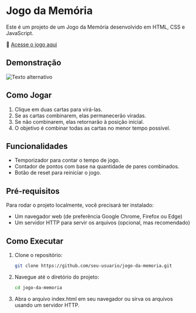 # Jogo da Memória

Este é um projeto de um Jogo da Memória desenvolvido em HTML, CSS e JavaScript.

🔗 [Acesse o jogo aqui](https://codebytayne.github.io/memory-game/)

## Demonstração 

![Texto alternativo](src/demo/gamerecording.gif)


## Como Jogar

1. Clique em duas cartas para virá-las.
2. Se as cartas combinarem, elas permanecerão viradas.
3. Se não combinarem, elas retornarão à posição inicial.
4. O objetivo é combinar todas as cartas no menor tempo possível.

## Funcionalidades

- Temporizador para contar o tempo de jogo.
- Contador de pontos com base na quantidade de pares combinados.
- Botão de reset para reiniciar o jogo.

## Pré-requisitos

Para rodar o projeto localmente, você precisará ter instalado:

- Um navegador web (de preferência Google Chrome, Firefox ou Edge)
- Um servidor HTTP para servir os arquivos (opcional, mas recomendado)

## Como Executar

1. Clone o repositório:
   ```bash
   git clone https://github.com/seu-usuario/jogo-da-memoria.git

2. Navegue até o diretório do projeto:
   ```bash
   cd jogo-da-memoria

3. Abra o arquivo index.html em seu navegador ou sirva os arquivos usando um servidor HTTP.

   


